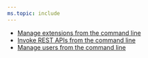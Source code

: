 ```yaml
---
ms.topic: include
---
```


* [Manage extensions from the command line](#manage-extensions-from-the-command-line)
* [Invoke REST APIs from the command line](#invoke-rest-apis-from-the-command-line)
* [Manage users from the command line](#manage-users-from-the-command-line)
